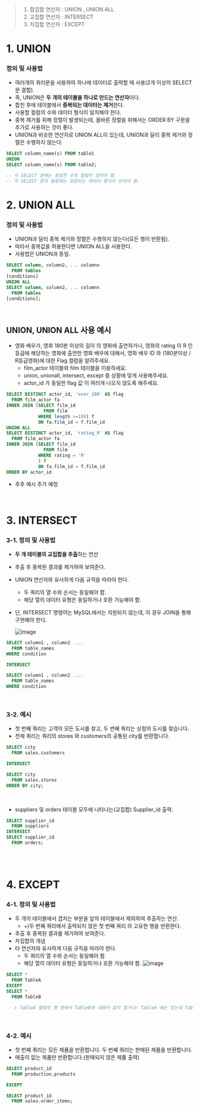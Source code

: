 > 1. 합집합 연산자 : UNION , UNION ALL
> 2. 교집합 연산자 : INTERSECT
> 3. 차집합 연산자 :  EXCEPT

# 1. UNION 
### 정의 및 사용법
- 여러개의 쿼리문을 사용하여 하나에 데이터로 출력할 때 사용(2개 이상의 SELECT문 결합).
- 즉, UNION은 **두 개의 테이블을 하나로 만드는 연산자**이다.
- 합친 후에 테이블에서 **중복되는 데이터는 제거**한다. 
- 사용할 컬럼의 수와 데이터 형식이 일치해야 한다.
- 중복 제거를 위해 정렬이 발생되는데, 올바른 정렬을 위해서는 ORDER BY 구문을 추가로 사용하는 것이 좋다. 
- UNION과 비슷한 연산자로 UNION ALL이 있는데, UNION과 달리 중복 제거와 정렬은 수행하지 않는다.

```sql
SELECT column_name(s) FROM table1
UNION
SELECT column_name(s) FROM table2;

-- 두 SELECT 문에는 동일한 수의 컬럼이 있어야 함
-- 두 SELECT 문의 컬럼에는 호환되는 데이터 형식이 있어야 함. 
```

# 2. UNION ALL
### 정의 및 사용법
- UNION과 달리 중복 제거와 정렬은 수행하지 않는다(모든 행이 반환됨).
- 따라서 중복값을 허용한다면 UNION ALL을 사용한다.
- 사용법은 UNION과 동일.

```sql
SELECT column, column2, ... columnn
  FROM tables
[conditions]
UNION ALL
SELECT column, column2, ... columnn
  FROM tables
[conditions];
```
<br/>

## UNION, UNION ALL 사용 예시

- 영화 배우가,  영화 180분 이상의 길이 의 영화에 출연하거나, 영화의 rating 이 R 인 등급에 해당하는 영화에 출연한  영화 배우에 대해서, 영화 배우 ID 와 (180분이상 / R등급영화)에 대한 Flag 컬럼을 알려주세요.
  - film_actor 테이블와 film 테이블을 이용하세요.
  - union, unionall, intersect, except 중 상황에 맞게 사용해주세요.
  - actor_id 가 동일한 flag 값 이 여러개 나오지 않도록 해주세요.
```sql
SELECT DISTINCT actor_id, 'over_180' AS flag
  FROM film_actor fa
INNER JOIN (SELECT film_id
              FROM film
            WHERE length >=180) f
            ON fa.film_id = f.film_id
UNION ALL 
SELECT DISTINCT actor_id, 'rating_R' AS flag
  FROM film_actor fa
INNER JOIN (SELECT film_id
              FROM film
            WHERE rating = 'R'
            ) f
            ON fa.film_id = f.film_id
ORDER BY actor_id 
```

- 추후 예시 추가 예정

<br/>

# 3. INTERSECT
### 3-1. 정의 및 사용법
- **두 개 테이블의 교집합을 추출**하는 연산
- 추출 후 중복된 결과를 제거하여 보여준다. 
- UNION 연산자와 유사하게 다음 규칙을 따라야 한다.
  - 두 쿼리의 열 수와 순서는 동일해야 함.
  - 해당 열의 데이터 유형은 동일하거나 호환 가능해야 함.
- 단, INTERSECT 명령어는 MySQL에서는 지원되지 않는데, 이 경우 JOIN을 통해 구현해야 한다.

  ![image](https://user-images.githubusercontent.com/83413923/147573868-8a540893-1556-4faf-a5db-dfc47fbbc0d1.png)
  

```sql
SELECT column1 , column2 ....
  FROM table_names
WHERE condition

INTERSECT

SELECT column1 , column2 ....
  FROM table_names
WHERE condition
```
<br/>

### 3-2. 예시

- 첫 번째 쿼리는 고객의 모든 도시를 찾고, 두 번째 쿼리는 상점의 도시를 찾습니다. 
- 전체 쿼리는 쿼리의 stores 와 customers의 공통된 city를 반환합니다.
```sql
SELECT city
  FROM sales.customers

INTERSECT

SELECT city
  FROM sales.stores
ORDER BY city;
```
<br/>

- suppliers 및 orders 테이블 모두에 나타나는(교집합) Supplier_id 출력. 
```sql
SELECT supplier_id
  FROM suppliers
INTERSECT
SELECT supplier_id
  FROM orders;
```
<br/><br/>

# 4. EXCEPT
### 4-1. 정의 및 사용법
- 두 개의 테이블에서 겹치는 부분을 앞의 테이블에서 제외하여 추출하는 연산. 
  - +)두 번째 쿼리에서 출력되지 않은 첫 번째 쿼리 의 고유한 행을 반환한다.
- 추출 후 중복된 결과를 제거하여 보여준다.
- 차집합의 개념
- 타 연산자와 유사하게 다음 규칙을 따라야 한다.
  - 두 쿼리의 열 수와 순서는 동일해야 함.
  - 해당 열의 데이터 유형은 동일하거나 호환 가능해야 함.
  ![image](https://user-images.githubusercontent.com/83413923/147575806-65c8b6f0-228f-40f9-9b7d-9d2d2933264b.png)
  
```sql
SELECT * 
  FROM TableA 
EXCEPT 
SELECT * 
  FROM TableB

-- > TableA 칼럼의 행 중에서 TableB와 내용이 같지 않거나/ TableA 에는 있는데 TableB에는 없는 데이터를 출력
```
<br/>

### 4-2. 예시

-  첫 번째 쿼리는 모든 제품을 반환합니다. 두 번째 쿼리는 판매된 제품을 반환합니다. 
-  매출이 없는 제품만 반환합니다.(판매되지 않은 제품 출력)

```sql
SELECT product_id
  FROM production.products

EXCEPT

SELECT product_id
  FROM sales.order_items;
```





